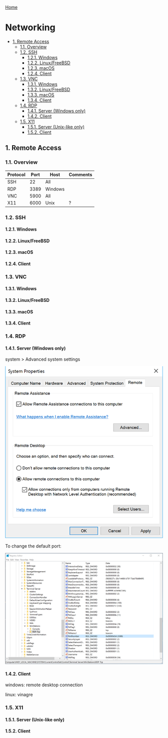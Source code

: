 [Home](/)

# Networking


<!-- TOC -->

- [1. Remote Access](#1-remote-access)
    - [1.1. Overview](#11-overview)
    - [1.2. SSH](#12-ssh)
        - [1.2.1. Windows](#121-windows)
        - [1.2.2. Linux/FreeBSD](#122-linuxfreebsd)
        - [1.2.3. macOS](#123-macos)
        - [1.2.4. Client](#124-client)
    - [1.3. VNC](#13-vnc)
        - [1.3.1. Windows](#131-windows)
        - [1.3.2. Linux/FreeBSD](#132-linuxfreebsd)
        - [1.3.3. macOS](#133-macos)
        - [1.3.4. Client](#134-client)
    - [1.4. RDP](#14-rdp)
        - [1.4.1. Server (Windows only)](#141-server-windows-only)
        - [1.4.2. Client](#142-client)
    - [1.5. X11](#15-x11)
        - [1.5.1. Server (Unix-like only)](#151-server-unix-like-only)
        - [1.5.2. Client](#152-client)

<!-- /TOC -->

## 1. Remote Access

### 1.1. Overview

Protocol | Port | Host | Comments
---------|------|------|---------
SSH | 22 | All | 
RDP | 3389 | Windows | 
VNC | 5900 | All | 
X11 | 6000 | Unix | ?

### 1.2. SSH

#### 1.2.1. Windows

#### 1.2.2. Linux/FreeBSD

#### 1.2.3. macOS

#### 1.2.4. Client

### 1.3. VNC

#### 1.3.1. Windows

#### 1.3.2. Linux/FreeBSD

#### 1.3.3. macOS

#### 1.3.4. Client

### 1.4. RDP

#### 1.4.1. Server (Windows only)

system > Advanced system settings

![](res/net/rdp-setting.png)

To change the default port:

![](res/net/rdp-port.png)

#### 1.4.2. Client

windows: remote desktop connection

linux: vinagre

### 1.5. X11

#### 1.5.1. Server (Unix-like only)

#### 1.5.2. Client

